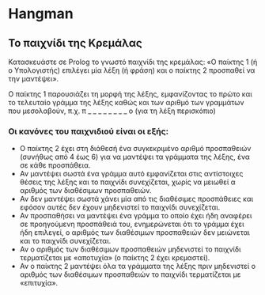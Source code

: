 # Hangman

## Το παιχνίδι της Κρεμάλας 
 
Κατασκευάστε σε Prolog το γνωστό παιχνίδι της κρεμάλας: «Ο παίκτης 1 (ή ο Υπολογιστής) επιλέγει μία λέξη (ή φράση) και ο παίκτης 2 προσπαθεί να την μαντέψει». 

Ο παίκτης 1 παρουσιάζει τη μορφή της λέξης, εμφανίζοντας το πρώτο και το τελευταίο γράμμα της λέξης καθώς και των αριθμό των γραμμάτων που μεσολαβούν, π.χ.  π   _   _   _   _   _   _   _   _   ο       (για τη λέξη περισκόπιο) 

### Οι κανόνες του παιχνιδιού είναι οι εξής: 
* Ο παίκτης 2 έχει στη διάθεσή ένα συγκεκριμένο αριθμό προσπαθειών (συνήθως από 4 έως 6) για να μαντέψει τα γράμματα της λέξης, ένα σε κάθε προσπάθεια. 
* Αν μαντέψει σωστά ένα γράμμα αυτό εμφανίζεται στις αντίστοιχες θέσεις της λέξης και το παιχνίδι συνεχίζεται, χωρίς να μειωθεί α αριθμός των διαθέσιμων προσπαθειών. 
* Αν δεν μαντέψει σωστά χάνει μία από τις διαθέσιμες προσπάθειες και εφόσον αυτές δεν έχουν μηδενιστεί το παιχνίδι συνεχίζεται. 
* Αν  προσπαθήσει να μαντέψει ένα γράμμα το οποίο έχει ήδη αναφέρει σε προηγούμενη προσπάθειά του, ενημερώνεται ότι το γράμμα έχει ήδη επιλεγεί, ο αριθμός των διαθέσιμων προσπαθειών δεν μειώνεται και το παιχνίδι συνεχίζεται. 
* Αν ο αριθμός των διαθέσιμων προσπαθειών μηδενιστεί το παιχνίδι τερματίζεται με «αποτυχία» (ο παίκτης 2 έχει κρεμαστεί). 
* Αν ο παίκτης 2 μαντέψει όλα τα γράμματα της λέξης πριν μηδενιστεί  ο αριθμός των διαθέσιμων προσπαθειών το παιχνίδι τερματίζεται με «επιτυχία». 
 

